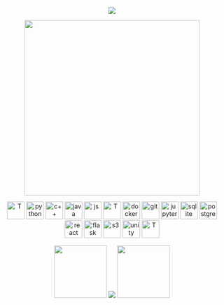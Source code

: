 <p align="center"><img src="https://user-images.githubusercontent.com/93014021/224484719-d333fb14-bc61-469b-b70b-5874aae61228.gif"></p>


<p align="center">
   <img src="https://github-readme-stats.vercel.app/api?username=aliemre2023&show_icons=true&theme=dark" width="400">
</p>
<p align="center">

   <img alt="T" title="T" height="40" width="40"  src="https://github.com/user-attachments/assets/d4359836-61a0-4dcd-952a-bedd655ae546">
   
   <img alt="python" title="python" height="40" width="40"  src="https://cdn.simpleicons.org/python">
   <img alt="c++" title="c++" height="40" width="40" src="https://cdn.simpleicons.org/c++">
   <img alt="java" title="java" height="40" width="40" src="https://cdn.jsdelivr.net/gh/devicons/devicon/icons/java/java-original.svg">
   <img alt="js" title="js" height="40" width="40" src="https://cdn.simpleicons.org/javascript">

   <img alt="T" title="T" height="40" width="40"  src="https://github.com/user-attachments/assets/d4359836-61a0-4dcd-952a-bedd655ae546">

   <img alt="docker" title="docker" height="40" width="40"  src="https://cdn.simpleicons.org/docker">
   <img alt="git" title="git" height="40" width="40"  src="https://cdn.simpleicons.org/git">
   <img alt="jupyter" title="jupyter" height="40" width="40" src="https://cdn.simpleicons.org/jupyter">
   <img alt="sqlite" title="sqlite" height="40" width="40"  src="https://github.com/aliemre2023/aliemre2023/assets/93014021/4a8869b5-fe36-41da-8d9c-8292ae9fffb3">
   <img alt="postgresql" title="postgresql" height="40" width="40" src="https://cdn.simpleicons.org/postgresql">
   <img alt="react" title="react" height="40" width="40" src="https://cdn.simpleicons.org/react">
   <img alt="flask" title="flask" height="40" width="40" src="https://cdn.simpleicons.org/flask">
   <img alt="s3" title="s3" height="40" width="40" src="https://github.com/user-attachments/assets/fa8b5165-2659-4086-bc59-143f0590f1cb">
   <img alt="unity" title="unity" height="40" width="40" src="https://github.com/user-attachments/assets/2401eaf6-80a5-4444-8d83-8aae69904833">

   

   <img alt="T" title="T" height="40" width="40"  src="https://github.com/user-attachments/assets/d4359836-61a0-4dcd-952a-bedd655ae546">

   <!--
   <img alt="numpy" title="numpy" height="40" width="40" src="https://github.com/aliemre2023/aliemre2023/assets/93014021/2294b5f4-cfbd-48fd-a82c-d04ac23a5533">
   <img alt="pandas" title="pandas" height="40" width="40"  src="https://github.com/aliemre2023/aliemre2023/assets/93014021/f8e9b73f-e15e-471b-ae19-c645cb5cbae9">
   <img alt="matplotlib" title="matplotlib" height="40" width="40" src="https://github.com/aliemre2023/aliemre2023/assets/93014021/75058ee9-edcb-4003-8d70-a437aeaf765d">
   <img alt="opencv" title="opencv" height="40" width="40" src="https://github.com/aliemre2023/aliemre2023/assets/93014021/157a8dd5-4f86-4be2-a58b-04fa5ce4deb1">
   <img alt="selenium" title="selenium" height="40" width="40" src="https://cdn.simpleicons.org/selenium">
   <img alt="qt" title="qt" height="40" width="40"  src="https://cdn.simpleicons.org/qt">
   -->

</p>


<p align="center">

  <img  position=absolute width=120px src="https://github.com/aliemre2023/aliemre2023/assets/93014021/75ed0386-58bc-4644-a840-c33759b1d481">
  
  <img  position=absolute src="https://github-readme-stats.vercel.app/api/top-langs/?username=aliemre2023&hide=jupyter%20notebook,shaderlab,tex,hlsl,html&layout=compact&size_weight=0.25&count_weight=0&theme=gruvbox_light&langs_count=8&width=300">
  
  <img position=absolute width=120px src="https://github.com/aliemre2023/aliemre2023/assets/93014021/d5d04f91-a0b7-4066-ac72-c1c0e05a811e">
  
</p>
